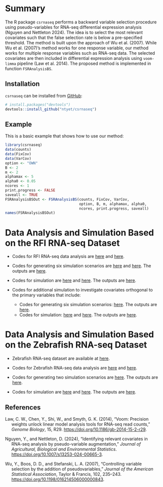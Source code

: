 
<!-- README.md is generated from README.Rmd. Please edit that file -->

# Summary

<!-- badges: start -->
<!-- badges: end -->

The R package `csrnaseq` performs a backward variable selection
procedure using pseudo-variables for RNA-seq differential expression
analysis (Nguyen and Nettleton 2024). The idea is to select the most
relevant covariates such that the false selection rate is below a
pre-specified threshold. The method is built upon the approach of Wu et
al. (2007). While Wu et al. (2007)’s method works for one response
variable, our method works for multiple response variables such as
RNA-seq data. The selected covariates are then included in differential
expression analysis using `voom-limma` pipeline (Law et al. 2014). The
proposed method is implemented in function `FSRAnalysisBS`.

## Installation

`csrnaseq` can be installed from
[GitHub](https://github.com/ntyet/csrnaseq):

``` r
# install.packages("devtools")
devtools::install_github("ntyet/csrnaseq")
```

## Example

This is a basic example that shows how to use our method:

``` r
library(csrnaseq)
data(counts)
data(FixCov)
data(VarCov)
option <- "OWN"
B <- 2
m <- 2
alphamax <- 5
alpha0 <- 0.05
ncores <- 1
print.progress <- FALSE
saveall <- TRUE
FSRAnalysisBSOut <- FSRAnalysisBS(counts, FixCov, VarCov, 
                                  option, B, m, alphamax, alpha0, 
                                  ncores, print.progress, saveall)
names(FSRAnalysisBSOut)
```

# Data Analysis and Simulation Based on the RFI RNA-seq Dataset

- Codes for RFI RNA-seq data analysis are
  [here](https://github.com/ntyet/csrnaseq/blob/main/analysis/1-FSRBS_RFIAnalysis.R)
  and
  [here](https://github.com/ntyet/csrnaseq/blob/main/analysis/1-FSRBS_RFIAnalysis.sh).

- Codes for generating six simulation scenarios are
  [here](https://github.com/ntyet/csrnaseq/blob/main/analysis/2-FSRBS_ModelSize.R)
  and
  [here](https://github.com/ntyet/csrnaseq/blob/main/analysis/2-FSRBS_ModelSize.sh).
  The outputs are
  [here](https://github.com/ntyet/csrnaseq/blob/main/analysis/RealDataOutBS).

- Codes for simulation are
  [here](https://github.com/ntyet/csrnaseq/blob/main/analysis/3-Simulation.R)
  and
  [here](https://github.com/ntyet/csrnaseq/blob/main/analysis/3-Simulation.sh).
  The outputs are
  [here](https://github.com/ntyet/csrnaseq/blob/main/analysis/SimulationOut).

- Codes for additional simulation to investigate covariates orthogonal
  to the primary variables that include:

  - Codes for generating six simulation scenarios:
    [here](https://github.com/ntyet/csrnaseq/blob/main/analysis/2-FSRBS_ModelSize-RFI_projection_on_Line.R).
    The outputs are
    [here](https://github.com/ntyet/csrnaseq/blob/main/analysis/revise/RealDataOutBSRFIprojectiononLine).
  - Codes for simulation:
    [here](https://github.com/ntyet/csrnaseq/blob/main/analysis/3-Simulation-RFI_projection_on_Line.R)
    and
    [here](https://github.com/ntyet/csrnaseq/blob/main/analysis/3-Simulation-RFI_projection_on_Line.sh).
    The outputs are
    [here](https://github.com/ntyet/csrnaseq/blob/main/analysis/revise/SimulationOutRFIprojectiononLine).

# Data Analysis and Simulation Based on the Zebrafish RNA-seq Dataset

- Zebrafish RNA-seq dataset are available at
  [here](https://github.com/ntyet/csrnaseq/tree/main/analysis/extra-rna-seq-data).

- Codes for Zebrafish RNA-seq data analysis are
  [here](https://github.com/ntyet/csrnaseq/blob/main/analysis/1-FSRBS_zebrafish.R)
  and
  [here](https://github.com/ntyet/csrnaseq/blob/main/analysis/1-FSRBS-zebrafish.sh).

- Codes for generating two simulation scenarios are
  [here](https://github.com/ntyet/csrnaseq/blob/main/analysis/2-FSRBS_ModelSize-zebrafish.R).
  The outputs are
  [here](https://github.com/ntyet/csrnaseq/blob/main/analysis/revise/RealDataOutBSzebrafish).

- Codes for simulation are
  [here](https://github.com/ntyet/csrnaseq/blob/main/analysis/3-Simulation-zebrafish.R)
  and
  [here](https://github.com/ntyet/csrnaseq/blob/main/analysis/3-Simulation-zebrafish.sh).
  The outputs are
  [here](https://github.com/ntyet/csrnaseq/blob/main/analysis/revise/SimulationOutzebrafish).

## References

<div id="refs" class="references csl-bib-body hanging-indent"
entry-spacing="0">

<div id="ref-law2014" class="csl-entry">

Law, C. W., Chen, Y., Shi, W., and Smyth, G. K. (2014), “Voom: Precision
weights unlock linear model analysis tools for
<span class="nocase">RNA-seq</span> read counts,” *Genome Biology*, 15,
R29. <https://doi.org/10.1186/gb-2014-15-2-r29>.

</div>

<div id="ref-nguyen2023" class="csl-entry">

Nguyen, Y., and Nettleton, D. (2024), “Identifying relevant covariates
in <span class="nocase">RNA-seq</span> analysis by pseudo-variable
augmentation,” *Journal of Agricultural, Biological and Environmental
Statistics*. <https://doi.org/10.1007/s13253-024-00665-3>.

</div>

<div id="ref-wu2007" class="csl-entry">

Wu, Y., Boos, D. D., and Stefanski, L. A. (2007), “Controlling variable
selection by the addition of pseudovariables,” *Journal of the American
Statistical Association*, Taylor & Francis, 102, 235–243.
<https://doi.org/10.1198/016214506000000843>.

</div>

</div>
